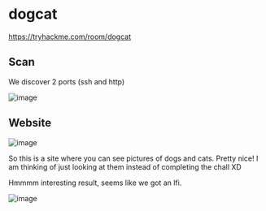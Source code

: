 # dogcat

https://tryhackme.com/room/dogcat

## Scan

We discover 2 ports (ssh and http)

![image](https://github.com/Roqlane/writeups/assets/78229498/0706358e-69c6-4d42-a1a3-a10ea209d386)

## Website

![image](https://github.com/Roqlane/writeups/assets/78229498/06bd7de1-dbd0-4c61-abeb-57df39a69a12)

So this is a site where you can see pictures of dogs and cats. Pretty nice! I am thinking of just looking at them instead of completing the chall XD

Hmmmm interesting result, seems like we got an lfi.

![image](https://github.com/Roqlane/writeups/assets/78229498/4673de48-4870-42c0-ad2e-173105a7a334)

